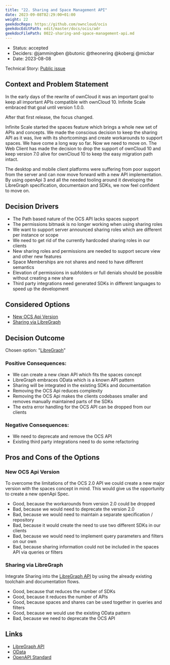 ```yaml
---
title: "22. Sharing and Space Management API"
date: 2023-09-08T02:29:00+01:00
weight: 22
geekdocRepo: https://github.com/owncloud/ocis
geekdocEditPath: edit/master/docs/ocis/adr
geekdocFilePath: 0022-sharing-and-space-management-api.md
---
```


* Status: accepted
* Deciders: @jammingben @butonic @theonering @kobergj @micbar
* Date: 2023-08-08

Technical Story: [Public issue](https://github.com/owncloud/ocis/issues/6993)

## Context and Problem Statement

In the early days of the rewrite of ownCloud it was an important goal to keep all important APIs compatible with ownCloud 10. Infinite Scale embraced that goal until version 1.0.0.

After that first release, the focus changed.

Infinite Scale started the spaces feature which brings a whole new set of APIs and concepts. We made the conscious decision to keep the sharing API as it was, live with its shortcomings and create workarounds to support spaces. We have come a long way so far. Now we need to move on. The Web Client has made the decision to drop the support of ownCloud 10 and keep version 7.0 alive for ownCloud 10 to keep the easy migration path intact.

The desktop and mobile client platforms were suffering from poor support from the server and can now move forward with a new API implementation. By using openApi 3 and all the needed tooling around it developing the LibreGraph specification, documentaion and SDKs, we now feel confident to move on.

## Decision Drivers

* The Path based nature of the OCS API lacks spaces support
* The permissions bitmask is no longer working when using sharing roles
* We want to support server announced sharing roles which are different per instance or scope
* We need to get rid of the currently hardcoded sharing roles in our clients
* New sharing roles and permissions are needed to support secure view and other new features
* Space Memberships are not shares and need to have different semantics
* Elevation of permissions in subfolders or full denials should be possible without creating a new share
* Third party integrations need generated SDKs in different languages to speed up the development

## Considered Options

* [New OCS Api Version](#new-ocs-api-version)
* [Sharing via LibreGraph](#sharing-via-libregraph)

## Decision Outcome

Chosen option: "[LibreGraph](#sharing-via-libregraph)"

### Positive Consequences:

* We can create a new clean API which fits the spaces concept
* LibreGraph embraces OData which is a known API pattern
* Sharing will be integrated in the existing SDKs and documentation
* Removing the OCS Api reduces complexity
* Removing the OCS Api makes the clients codebases smaller and removes manually maintained parts of the SDKs
* The extra error handling for the OCS API can be dropped from our clients

### Negative Consequences:

* We need to deprecate and remove the OCS API
* Existing third party integrations need to do some refactoring

## Pros and Cons of the Options

### New OCS Api Version

To overcome the limitations of the OCS 2.0 API we could create a new major version with the spaces concept in mind. This would give us the opportunity to create a new openApi Spec.

* Good, because the workarounds from version 2.0 could be dropped
* Bad, because we would need to deprecate the version 2.0
* Bad, because we would need to maintain a separate specification / repository
* Bad, because it would create the need to use two different SDKs in our clients
* Bad, because we would need to implement query parameters and filters on our own
* Bad, because sharing information could not be included in the spaces API via queries or filters

### Sharing via LibreGraph

Integrate Sharing into the [LibreGraph API](https://github.com/owncloud/libre-graph-api) by using the already existing toolchain and documentation flows.

* Good, because that reduces the number of SDKs
* Good, because it reduces the number of APIs
* Good, because spaces and shares can be used together in queries and filters
* Good, because we would use the existing OData pattern
* Bad, because we need to deprecate the OCS API

## Links <!-- optional -->

* [LibreGraph API](https://github.com/owncloud/libre-graph-api)
* [OData](https://www.odata.org/documentation/)
* [OpenAPI Standard](https://www.openapis.org/)
